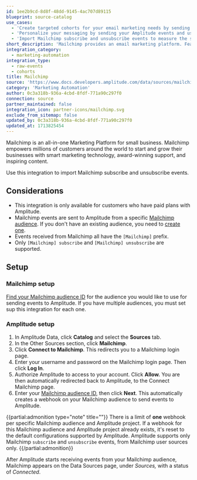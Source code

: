 ```yaml
---
id: 1ee2b9cd-8d8f-48dd-9145-4ac707d89115
blueprint: source-catalog
use_cases:
  - 'Create targeted cohorts for your email marketing needs by sending Amplitude cohorts to MailChimp'
  - 'Personalize your messaging by sending your Amplitude events and users to MailChimp with one click.'
  - 'Import Mailchimp subscribe and unsubscribe events to measure the success of your marketing efforts.'
short_description: 'Mailchimp provides an email marketing platform. Features include campaign design, tracking, segmentation and list management.'
integration_category:
  - marketing-automation
integration_type:
  - raw-events
  - cohorts
title: Mailchimp
source: 'https://www.docs.developers.amplitude.com/data/sources/mailchimp'
category: 'Marketing Automation'
author: 0c3a318b-936a-4cbd-8fdf-771a90c297f0
connection: source
partner_maintained: false
integration_icon: partner-icons/mailchimp.svg
exclude_from_sitemap: false
updated_by: 0c3a318b-936a-4cbd-8fdf-771a90c297f0
updated_at: 1713825454
---
```

Mailchimp is an all-in-one Marketing Platform for small business. Mailchimp empowers millions of customers around the world to start and grow their businesses with smart marketing technology, award-winning support, and inspiring content.

Use this integration to import Mailchimp subscribe and unsubscribe events.

## Considerations

- This integration is only available for customers who have paid plans with Amplitude.
- Mailchimp events are sent to Amplitude from a specific [Mailchimp audience](https://mailchimp.com/help/getting-started-audience/ "https://mailchimp.com/help/getting-started-audience/"). If you don't have an existing audience, you need to [create one](https://mailchimp.com/help/create-audience/ "https://mailchimp.com/help/create-audience/").
- Events received from Mailchimp all have the `[Mailchimp]` prefix. 
- Only `[Mailchimp] subscribe` and `[Mailchimp] unsubscribe` are supported.

## Setup 

### Mailchimp setup

[Find your Mailchimp audience ID](https://mailchimp.com/help/find-audience-id/) for the audience you would like to use for sending events to Amplitude. If you have multiple audiences, you must set sup this integration for each one.

### Amplitude setup

1. In Amplitude Data, click **Catalog** and select the **Sources** tab.
2. In the Other Sources section, click **Mailchimp**.
3. Click **Connect to Mailchimp**. This redirects you to a Mailchimp login page.
4. Enter your username and password on the Mailchimp login page. Then click **Log In**.
5. Authorize Amplitude to access to your account. Click **Allow.** You are then automatically redirected back to Amplitude, to the Connect Mailchimp page.
6. Enter your [Mailchimp audience ID](https://mailchimp.com/help/find-audience-id), then click **Next**. This automatically creates a webhook on your Mailchimp audience to send events to Amplitude.

{{partial:admonition type="note" title=""}}
There is a limit of **one** webhook per specific Mailchimp audience and Amplitude project. If a webhook for this Mailchimp audience and Amplitude project already exists, it's reset to the default configurations supported by Amplitude. Amplitude supports only Mailchimp `subscribe` and `unsubscribe` events, from Mailchimp user sources only.
{{/partial:admonition}}

After Amplitude starts receiving events from your Mailchimp audience, Mailchimp appears on the Data Sources page, under *Sources,* with a status of *Connected*.